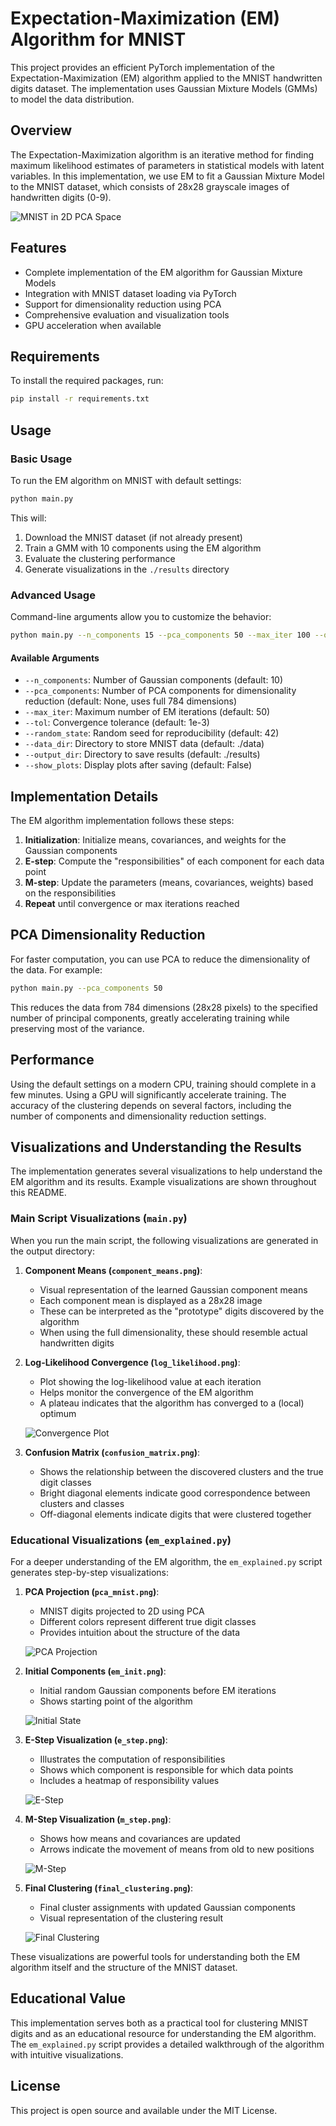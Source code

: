 # Expectation-Maximization (EM) Algorithm for MNIST

This project provides an efficient PyTorch implementation of the Expectation-Maximization (EM) algorithm applied to the MNIST handwritten digits dataset. The implementation uses Gaussian Mixture Models (GMMs) to model the data distribution.

## Overview

The Expectation-Maximization algorithm is an iterative method for finding maximum likelihood estimates of parameters in statistical models with latent variables. In this implementation, we use EM to fit a Gaussian Mixture Model to the MNIST dataset, which consists of 28x28 grayscale images of handwritten digits (0-9).

![MNIST in 2D PCA Space](docs/images/pca_mnist.png)

## Features

- Complete implementation of the EM algorithm for Gaussian Mixture Models
- Integration with MNIST dataset loading via PyTorch
- Support for dimensionality reduction using PCA
- Comprehensive evaluation and visualization tools
- GPU acceleration when available

## Requirements

To install the required packages, run:

```bash
pip install -r requirements.txt
```

## Usage

### Basic Usage

To run the EM algorithm on MNIST with default settings:

```bash
python main.py
```

This will:
1. Download the MNIST dataset (if not already present)
2. Train a GMM with 10 components using the EM algorithm
3. Evaluate the clustering performance 
4. Generate visualizations in the `./results` directory

### Advanced Usage

Command-line arguments allow you to customize the behavior:

```bash
python main.py --n_components 15 --pca_components 50 --max_iter 100 --output_dir ./custom_results
```

#### Available Arguments

- `--n_components`: Number of Gaussian components (default: 10)
- `--pca_components`: Number of PCA components for dimensionality reduction (default: None, uses full 784 dimensions)
- `--max_iter`: Maximum number of EM iterations (default: 50)
- `--tol`: Convergence tolerance (default: 1e-3)
- `--random_state`: Random seed for reproducibility (default: 42)
- `--data_dir`: Directory to store MNIST data (default: ./data)
- `--output_dir`: Directory to save results (default: ./results)
- `--show_plots`: Display plots after saving (default: False)

## Implementation Details

The EM algorithm implementation follows these steps:

1. **Initialization**: Initialize means, covariances, and weights for the Gaussian components
2. **E-step**: Compute the "responsibilities" of each component for each data point
3. **M-step**: Update the parameters (means, covariances, weights) based on the responsibilities
4. **Repeat** until convergence or max iterations reached

## PCA Dimensionality Reduction

For faster computation, you can use PCA to reduce the dimensionality of the data. For example:

```bash
python main.py --pca_components 50
```

This reduces the data from 784 dimensions (28x28 pixels) to the specified number of principal components, greatly accelerating training while preserving most of the variance.

## Performance

Using the default settings on a modern CPU, training should complete in a few minutes. Using a GPU will significantly accelerate training. The accuracy of the clustering depends on several factors, including the number of components and dimensionality reduction settings.

## Visualizations and Understanding the Results

The implementation generates several visualizations to help understand the EM algorithm and its results. Example visualizations are shown throughout this README.

### Main Script Visualizations (`main.py`)

When you run the main script, the following visualizations are generated in the output directory:

1. **Component Means (`component_means.png`)**:
   - Visual representation of the learned Gaussian component means
   - Each component mean is displayed as a 28x28 image
   - These can be interpreted as the "prototype" digits discovered by the algorithm
   - When using the full dimensionality, these should resemble actual handwritten digits

2. **Log-Likelihood Convergence (`log_likelihood.png`)**:
   - Plot showing the log-likelihood value at each iteration
   - Helps monitor the convergence of the EM algorithm
   - A plateau indicates that the algorithm has converged to a (local) optimum
   
   ![Convergence Plot](docs/images/convergence.png)

3. **Confusion Matrix (`confusion_matrix.png`)**:
   - Shows the relationship between the discovered clusters and the true digit classes
   - Bright diagonal elements indicate good correspondence between clusters and classes
   - Off-diagonal elements indicate digits that were clustered together

### Educational Visualizations (`em_explained.py`)

For a deeper understanding of the EM algorithm, the `em_explained.py` script generates step-by-step visualizations:

1. **PCA Projection (`pca_mnist.png`)**:
   - MNIST digits projected to 2D using PCA
   - Different colors represent different true digit classes
   - Provides intuition about the structure of the data
   
   ![PCA Projection](docs/images/pca_mnist.png)

2. **Initial Components (`em_init.png`)**:
   - Initial random Gaussian components before EM iterations
   - Shows starting point of the algorithm
   
   ![Initial State](docs/images/em_init.png)

3. **E-Step Visualization (`e_step.png`)**:
   - Illustrates the computation of responsibilities
   - Shows which component is responsible for which data points
   - Includes a heatmap of responsibility values
   
   ![E-Step](docs/images/e_step.png)

4. **M-Step Visualization (`m_step.png`)**:
   - Shows how means and covariances are updated
   - Arrows indicate the movement of means from old to new positions
   
   ![M-Step](docs/images/m_step.png)

5. **Final Clustering (`final_clustering.png`)**:
   - Final cluster assignments with updated Gaussian components
   - Visual representation of the clustering result
   
   ![Final Clustering](docs/images/final_clustering.png)

These visualizations are powerful tools for understanding both the EM algorithm itself and the structure of the MNIST dataset.

## Educational Value

This implementation serves both as a practical tool for clustering MNIST digits and as an educational resource for understanding the EM algorithm. The `em_explained.py` script provides a detailed walkthrough of the algorithm with intuitive visualizations.

## License

This project is open source and available under the MIT License. 